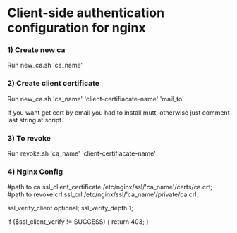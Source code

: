 
# Client-side authentication configuration for nginx

### 1) Create new ca

Run new_ca.sh 'ca_name'


### 2) Create client certificate

Run new_ca.sh 'ca_name' 'client-certifiacate-name' 'mail_to'

If you waht get cert by email you had to install mutt, otherwise just comment last string at script.


### 3) To revoke 

Run revoke.sh 'ca_name' 'client-certifiacate-name'


### 4) Nginx Config

#path to ca
ssl_client_certificate /etc/nginx/ssl/'ca_name'/certs/ca.crt;
#path to revoke crl
ssl_crl /etc/nginx/ssl/'ca_name'/private/ca.crl;

ssl_verify_client optional;
ssl_verify_depth 1;

if ($ssl_client_verify != SUCCESS) {
        return 403;
        }
